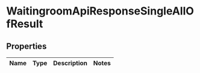 

# WaitingroomApiResponseSingleAllOfResult


## Properties

| Name | Type | Description | Notes |
|------------ | ------------- | ------------- | -------------|



